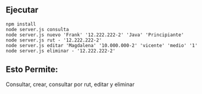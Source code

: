 ## Ejecutar
```
npm install
node server.js consulta
node server.js nuevo 'Frank' '12.222.222-2' 'Java' 'Principiante'
node server.js rut - '12.222.222-2'
node server.js editar 'Magdalena' '10.000.000-2' 'vicente' 'medio' '1'
node server.js eliminar - '12.222.222-2'
```
## Esto Permite:
Consultar, crear, consultar por rut, editar y eliminar